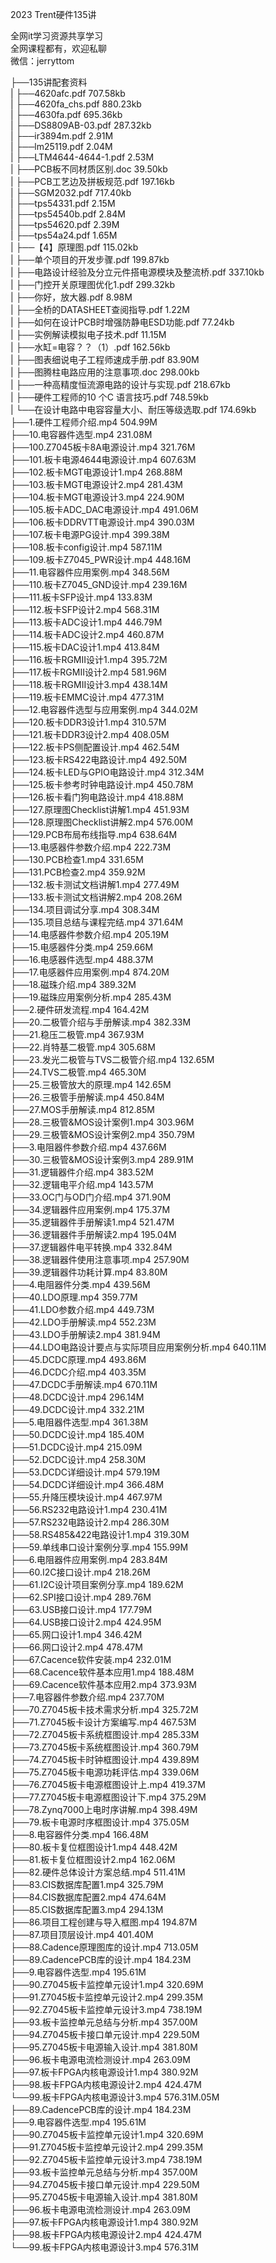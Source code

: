 2023 Trent硬件135讲

全网it学习资源共享学习<br>全网课程都有，欢迎私聊<br>微信：jerryttom<br>

├──135讲配套资料<br> | ├──4620afc.pdf 707.58kb<br> | ├──4620fa_chs.pdf 880.23kb<br> | ├──4630fa.pdf 695.36kb<br> | ├──DS8809AB-03.pdf 287.32kb<br> | ├──ir3894m.pdf 2.91M<br> | ├──lm25119.pdf 2.04M<br> | ├──LTM4644-4644-1.pdf 2.53M<br> | ├──PCB板不同材质区别.doc 39.50kb<br> | ├──PCB工艺边及拼板规范.pdf 197.16kb<br> | ├──SGM2032.pdf 717.40kb<br> | ├──tps54331.pdf 2.15M<br> | ├──tps54540b.pdf 2.84M<br> | ├──tps54620.pdf 2.39M<br> | ├──tps54a24.pdf 1.65M<br> | ├──【4】原理图.pdf 115.02kb<br> | ├──单个项目的开发步骤.pdf 199.87kb<br> | ├──电路设计经验及分立元件搭电源模块及整流桥.pdf 337.10kb<br> | ├──门控开关原理图优化1.pdf 299.32kb<br> | ├──你好，放大器.pdf 8.98M<br> | ├──全桥的DATASHEET查阅指导.pdf 1.22M<br> | ├──如何在设计PCB时增强防静电ESD功能.pdf 77.24kb<br> | ├──实例解读模拟电子技术.pdf 11.15M<br> | ├──水缸=电容？？（1）.pdf 162.56kb<br> | ├──图表细说电子工程师速成手册.pdf 83.90M<br> | ├──图腾柱电路应用的注意事项.doc 298.00kb<br> | ├──一种高精度恒流源电路的设计与实现.pdf 218.67kb<br> | ├──硬件工程师的10 个C 语言技巧.pdf 748.59kb<br> | └──在设计电路中电容容量大小、耐压等级选取.pdf 174.69kb<br> ├──1.硬件工程师介绍.mp4 504.99M<br> ├──10.电容器件选型.mp4 231.08M<br> ├──100.Z7045板卡8A电源设计.mp4 321.76M<br> ├──101.板卡电源4644电源设计.mp4 607.63M<br> ├──102.板卡MGT电源设计1.mp4 268.88M<br> ├──103.板卡MGT电源设计2.mp4 281.43M<br> ├──104.板卡MGT电源设计3.mp4 224.90M<br> ├──105.板卡ADC_DAC电源设计.mp4 491.06M<br> ├──106.板卡DDRVTT电源设计.mp4 390.03M<br> ├──107.板卡电源PG设计.mp4 399.38M<br> ├──108.板卡config设计.mp4 587.11M<br> ├──109.板卡Z7045_PWR设计.mp4 448.16M<br> ├──11.电容器件应用案例.mp4 348.56M<br> ├──110.板卡Z7045_GND设计.mp4 239.16M<br> ├──111.板卡SFP设计.mp4 133.83M<br> ├──112.板卡SFP设计2.mp4 568.31M<br> ├──113.板卡ADC设计1.mp4 446.79M<br> ├──114.板卡ADC设计2.mp4 460.87M<br> ├──115.板卡DAC设计1.mp4 413.84M<br> ├──116.板卡RGMII设计1.mp4 395.72M<br> ├──117.板卡RGMII设计2.mp4 581.96M<br> ├──118.板卡RGMII设计3.mp4 438.14M<br> ├──119.板卡EMMC设计.mp4 477.31M<br> ├──12.电容器件选型与应用案例.mp4 344.02M<br> ├──120.板卡DDR3设计1.mp4 310.57M<br> ├──121.板卡DDR3设计2.mp4 408.05M<br> ├──122.板卡PS侧配置设计.mp4 462.54M<br> ├──123.板卡RS422电路设计.mp4 492.50M<br> ├──124.板卡LED与GPIO电路设计.mp4 312.34M<br> ├──125.板卡参考时钟电路设计.mp4 450.78M<br> ├──126.板卡看门狗电路设计.mp4 418.88M<br> ├──127.原理图Checklist讲解1.mp4 451.93M<br> ├──128.原理图Checklist讲解2.mp4 576.00M<br> ├──129.PCB布局布线指导.mp4 638.64M<br> ├──13.电感器件参数介绍.mp4 222.73M<br> ├──130.PCB检查1.mp4 331.65M<br> ├──131.PCB检查2.mp4 359.92M<br> ├──132.板卡测试文档讲解1.mp4 277.49M<br> ├──133.板卡测试文档讲解2.mp4 208.26M<br> ├──134.项目调试分享.mp4 308.34M<br> ├──135.项目总结与课程完结.mp4 371.64M<br> ├──14.电感器件参数介绍.mp4 205.19M<br> ├──15.电感器件分类.mp4 259.66M<br> ├──16.电感器件选型.mp4 488.37M<br> ├──17.电感器件应用案例.mp4 874.20M<br> ├──18.磁珠介绍.mp4 389.32M<br> ├──19.磁珠应用案例分析.mp4 285.43M<br> ├──2.硬件研发流程.mp4 164.42M<br> ├──20.二极管介绍与手册解读.mp4 382.33M<br> ├──21.稳压二极管.mp4 367.93M<br> ├──22.肖特基二极管.mp4 305.68M<br> ├──23.发光二极管与TVS二极管介绍.mp4 132.65M<br> ├──24.TVS二极管.mp4 465.30M<br> ├──25.三极管放大的原理.mp4 142.65M<br> ├──26.三极管手册解读.mp4 450.84M<br> ├──27.MOS手册解读.mp4 812.85M<br> ├──28.三极管&amp;MOS设计案例1.mp4 303.96M<br> ├──29.三极管&amp;MOS设计案例2.mp4 350.79M<br> ├──3.电阻器件参数介绍.mp4 437.66M<br> ├──30.三极管&amp;MOS设计案例3.mp4 289.91M<br> ├──31.逻辑器件介绍.mp4 383.52M<br> ├──32.逻辑电平介绍.mp4 143.57M<br> ├──33.OC门与OD门介绍.mp4 371.90M<br> ├──34.逻辑器件应用案例.mp4 175.37M<br> ├──35.逻辑器件手册解读1.mp4 521.47M<br> ├──36.逻辑器件手册解读2.mp4 195.04M<br> ├──37.逻辑器件电平转换.mp4 332.84M<br> ├──38.逻辑器件使用注意事项.mp4 257.90M<br> ├──39.逻辑器件功耗计算.mp4 83.80M<br> ├──4.电阻器件分类.mp4 439.56M<br> ├──40.LDO原理.mp4 359.77M<br> ├──41.LDO参数介绍.mp4 449.73M<br> ├──42.LDO手册解读.mp4 552.23M<br> ├──43.LDO手册解读2.mp4 381.94M<br> ├──44.LDO电路设计要点与实际项目应用案例分析.mp4 640.11M<br> ├──45.DCDC原理.mp4 493.86M<br> ├──46.DCDC介绍.mp4 403.35M<br> ├──47.DCDC手册解读.mp4 670.11M<br> ├──48.DCDC设计.mp4 296.14M<br> ├──49.DCDC设计.mp4 332.21M<br> ├──5.电阻器件选型.mp4 361.38M<br> ├──50.DCDC设计.mp4 185.40M<br> ├──51.DCDC设计.mp4 215.09M<br> ├──52.DCDC设计.mp4 258.30M<br> ├──53.DCDC详细设计.mp4 579.19M<br> ├──54.DCDC详细设计.mp4 366.48M<br> ├──55.升降压模块设计.mp4 467.97M<br> ├──56.RS232电路设计1.mp4 230.41M<br> ├──57.RS232电路设计2.mp4 286.30M<br> ├──58.RS485&amp;422电路设计1.mp4 319.30M<br> ├──59.单线串口设计案例分享.mp4 155.99M<br> ├──6.电阻器件应用案例.mp4 283.84M<br> ├──60.I2C接口设计.mp4 218.26M<br> ├──61.I2C设计项目案例分享.mp4 189.62M<br> ├──62.SPI接口设计.mp4 289.76M<br> ├──63.USB接口设计.mp4 177.79M<br> ├──64.USB接口设计2.mp4 424.95M<br> ├──65.网口设计1.mp4 346.42M<br> ├──66.网口设计2.mp4 478.47M<br> ├──67.Cacence软件安装.mp4 232.01M<br> ├──68.Cacence软件基本应用1.mp4 188.48M<br> ├──69.Cacence软件基本应用2.mp4 373.93M<br> ├──7.电容器件参数介绍.mp4 237.70M<br> ├──70.Z7045板卡技术需求分析.mp4 325.72M<br> ├──71.Z7045板卡设计方案编写.mp4 467.53M<br> ├──72.Z7045板卡系统框图设计.mp4 285.33M<br> ├──73.Z7045板卡系统框图设计.mp4 360.79M<br> ├──74.Z7045板卡时钟框图设计.mp4 439.89M<br> ├──75.Z7045板卡电源功耗评估.mp4 339.06M<br> ├──76.Z7045板卡电源框图设计上.mp4 419.37M<br> ├──77.Z7045板卡电源框图设计下.mp4 375.29M<br> ├──78.Zynq7000上电时序讲解.mp4 398.49M<br> ├──79.板卡电源时序框图设计.mp4 375.05M<br> ├──8.电容器件分类.mp4 166.48M<br> ├──80.板卡复位框图设计1.mp4 448.42M<br> ├──81.板卡复位框图设计2.mp4 162.06M<br> ├──82.硬件总体设计方案总结.mp4 511.41M<br> ├──83.CIS数据库配置1.mp4 325.79M<br> ├──84.CIS数据库配置2.mp4 474.64M<br> ├──85.CIS数据库配置3.mp4 294.13M<br> ├──86.项目工程创建与导入框图.mp4 194.87M<br> ├──87.项目顶层设计.mp4 401.40M<br> ├──88.Cadence原理图库的设计.mp4 713.05M<br> ├──89.CadencePCB库的设计.mp4 184.23M<br> ├──9.电容器件选型.mp4 195.61M<br> ├──90.Z7045板卡监控单元设计1.mp4 320.69M<br> ├──91.Z7045板卡监控单元设计2.mp4 299.35M<br> ├──92.Z7045板卡监控单元设计3.mp4 738.19M<br> ├──93.板卡监控单元总结与分析.mp4 357.00M<br> ├──94.Z7045板卡接口单元设计.mp4 229.50M<br> ├──95.Z7045板卡电源输入设计.mp4 381.80M<br> ├──96.板卡电源电流检测设计.mp4 263.09M<br> ├──97.板卡FPGA内核电源设计1.mp4 380.92M<br> ├──98.板卡FPGA内核电源设计2.mp4 424.47M<br> └──99.板卡FPGA内核电源设计3.mp4 576.31M.05M<br> ├──89.CadencePCB库的设计.mp4 184.23M<br> ├──9.电容器件选型.mp4 195.61M<br> ├──90.Z7045板卡监控单元设计1.mp4 320.69M<br> ├──91.Z7045板卡监控单元设计2.mp4 299.35M<br> ├──92.Z7045板卡监控单元设计3.mp4 738.19M<br> ├──93.板卡监控单元总结与分析.mp4 357.00M<br> ├──94.Z7045板卡接口单元设计.mp4 229.50M<br> ├──95.Z7045板卡电源输入设计.mp4 381.80M<br> ├──96.板卡电源电流检测设计.mp4 263.09M<br> ├──97.板卡FPGA内核电源设计1.mp4 380.92M<br> ├──98.板卡FPGA内核电源设计2.mp4 424.47M<br> └──99.板卡FPGA内核电源设计3.mp4 576.31M